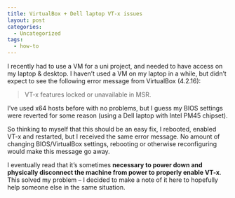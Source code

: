 ```yaml
---
title: VirtualBox + Dell laptop VT-x issues
layout: post
categories:
  - Uncategorized
tags:
  - how-to
---
```

I recently had to use a VM for a uni project, and needed to have access on my laptop & desktop. I haven’t used a VM on my laptop in a
while, but didn’t expect to see the following error message from VirtualBox (4.2.16):

> VT-x features locked or unavailable in MSR.

I’ve used x64 hosts before with no problems, but I guess my BIOS settings were reverted for some reason (using a Dell laptop
with Intel PM45 chipset).

So thinking to myself that this should be an easy fix, I rebooted, enabled VT-x and restarted, but I received the same error
message. No amount of changing BIOS/VirtualBox settings, rebooting or otherwise reconfiguring would make this message go away.

I eventually read that it’s sometimes **necessary to power down and physically disconnect the machine from power to properly
enable VT-x**. This solved my problem – I decided to make a note of it here to hopefully help someone else in the same situation.
